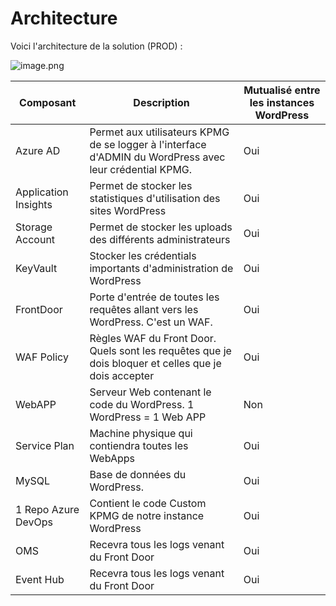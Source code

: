 # Architecture

Voici l'architecture de la solution (PROD) :
 

![image.png](/.attachments/image-731a5142-b5c4-4e4e-be38-a02eb8321feb.png)


|Composant| Description | Mutualisé entre les instances WordPress|
|--|--|--|
| Azure AD | Permet aux utilisateurs KPMG de se logger à l'interface d'ADMIN du WordPress avec leur crédential KPMG. | Oui |
| Application Insights | Permet de stocker les statistiques d'utilisation des sites WordPress | Oui |
| Storage Account | Permet de stocker les uploads des différents administrateurs | Oui |
| KeyVault | Stocker les crédentials importants d'administration de WordPress | Oui |
| FrontDoor | Porte d'entrée de toutes les requêtes allant vers les WordPress. C'est un WAF. | Oui |
| WAF Policy | Règles WAF du Front Door. Quels sont les requêtes que je dois bloquer et celles que je dois accepter | Oui |
| WebAPP  | Serveur Web contenant le code du WordPress. 1 WordPress = 1 Web APP | Non |
| Service Plan | Machine physique qui contiendra toutes les WebApps | Oui |
| MySQL | Base de données du WordPress. | Oui|
| 1 Repo Azure DevOps | Contient le code Custom KPMG de notre instance WordPress |  Oui|
|OMS | Recevra tous les logs venant du Front Door |  Oui|
|Event Hub | Recevra tous les logs venant du Front Door |  Oui|
